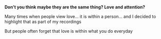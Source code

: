**Don't you think maybe they are the same thing?
Love and attention?**

Many times when people view love... it is within a person... and I decided to highlight that as part of my recordings

But people often forget that love is within what you do everyday

